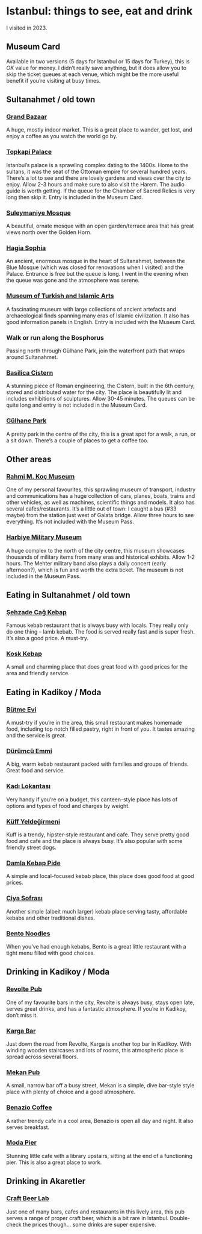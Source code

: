 # Istanbul: things to see, eat and drink

I visited in 2023.

## Museum Card

Available in two versions (5 days for Istanbul or 15 days for Turkey), this is *OK* value for money. I didn’t really save anything, but it does allow you to skip the ticket queues at each venue, which might be the more useful benefit if you’re visiting at busy times.

## Sultanahmet / old town

### <a href="https://www.google.co.uk/maps/place/Lotus+Garden+Hostel/@38.4206712,27.1424694,17.96z/data=!4m9!3m8!1s0x14bbd8f1f21c5e91:0x1283ad52275e5cf1!5m2!4m1!1i2!8m2!3d38.4204267!4d27.1434439!16s%2Fg%2F11btylp5dt" target="_blank">Grand Bazaar</a>

A huge, mostly indoor market. This is a great place to wander, get lost, and enjoy a coffee as you watch the world go by.

### <a href="https://www.google.co.uk/maps/place/Topkapi+Palace+Museum/@41.0094256,28.9773693,16z/data=!4m6!3m5!1s0x14cab9b8afa5f833:0x15aa1943c3015300!8m2!3d41.0115195!4d28.9833789!16zL20vMDFsZ2N3" target="_blank">Topkapi Palace</a>

Istanbul’s palace is a sprawling complex dating to the 1400s. Home to the sultans, it was the seat of the Ottoman empire for several hundred years. There’s a lot to see and there are lovely gardens and views over the city to enjoy. Allow 2-3 hours and make sure to also visit the Harem. The audio guide is worth getting. If the queue for the Chamber of Sacred Relics is very long then skip it. Entry is included in the Museum Card.

### <a href="https://www.google.co.uk/maps/place/Suleymaniye+Mosque/@41.016047,28.9552164,15z/data=!4m6!3m5!1s0x14cab98d3ac01031:0x8accf5042157cfed!8m2!3d41.016047!4d28.9639711!16zL20vMDJxNm1i" target="_blank">Suleymaniye Mosque</a>

A beautiful, ornate mosque with an open garden/terrace area that has great views north over the Golden Horn.

### <a href="https://www.google.co.uk/maps/place/Hagia+Sophia+Grand+Mosque/@41.008583,28.9776001,17z/data=!3m1!4b1!4m6!3m5!1s0x14cab9be92011c27:0x236e6f6f37444fae!8m2!3d41.008583!4d28.980175!16zL20vMGJyNXE?entry=ttu" target="_blank">Hagia Sophia</a>

An ancient, enormous mosque in the heart of Sultanahmet, between the Blue Mosque (which was closed for renovations when I visited) and the Palace. Entrance is free but the queue is long. I went in the evening when the queue was gone and the atmosphere was serene.

### <a href="https://www.google.co.uk/maps/place/Museum+of+Turkish+and+Islamic+Arts/@41.0062227,28.9685969,15z/data=!4m6!3m5!1s0x14cab997c77fbc9d:0xfb3d29d1ea7af194!8m2!3d41.0062236!4d28.9747201!16s%2Fm%2F026v7b0" target="_blank">Museum of Turkish and Islamic Arts</a>

A fascinating museum with large collections of ancient artefacts and archaeological finds spanning many eras of Islamic civilization. It also has good information panels in English. Entry is included with the Museum Card.

### Walk or run along the Bosphorus

Passing north through Gülhane Park, join the waterfront path that wraps around Sultanahmet.

### <a href="https://www.google.co.uk/maps/place/Basilica+Cistern/@41.0094256,28.9773693,16z/data=!4m6!3m5!1s0x14cab9bde0c66ac9:0x60c02fe1ee6d8471!8m2!3d41.008384!4d28.977878!16zL20vMDR4MTg4" target="_blank">Basilica Cistern</a>

A stunning piece of Roman engineering, the Cistern, built in the 6th century, stored and distributed water for the city. The place is beautifully lit and includes exhibitions of sculptures. Allow 30-45 minutes. The queues can be quite long and entry is not included in the Museum Card.

### <a href="https://www.google.co.uk/maps/place/G%C3%BClhane+Park/@41.0126202,28.9802537,17z/data=!4m6!3m5!1s0x14cab9c735bcda2b:0x65e6a6edfa646cb!8m2!3d41.0133079!4d28.9815101!16s%2Fm%2F02q19hs" target="_blank">Gülhane Park</a>

A pretty park in the centre of the city, this is a great spot for a walk, a run, or a sit down. There’s a couple of places to get a coffee too.

## Other areas

### <a href="https://www.google.co.uk/maps/place/Rahmi+M.+Ko%C3%A7+Museum/@41.0436716,28.9331577,15.75z/data=!4m6!3m5!1s0x14cab0abafe5d4c1:0x44361327b10bbc5e!8m2!3d41.0425386!4d28.9491836!16zL20vMDg0anps?entry=ttu" target="_blank">Rahmi M. Koç Museum</a>

One of my personal favourites, this sprawling museum of transport, industry and communications has a huge collection of cars, planes, boats, trains and other vehicles, as well as machines, scientific things and models. It also has several cafes/restaurants. It’s a little out of town: I caught a bus (#33 maybe) from the station just west of Galata bridge. Allow three hours to see everything. It’s not included with the Museum Pass.

### <a href="https://www.google.co.uk/maps/place/Harbiye+Military+Museum+and+Cultural+Site+Command/@41.042597,28.968647,14z/data=!4m6!3m5!1s0x14cab70d7d3a7ec9:0x9a786bc365e36281!8m2!3d41.0481642!4d28.9878852!16zL20vMDhnd2h4?entry=ttu" target="_blank">Harbiye Military Museum</a>

A huge complex to the north of the city centre, this museum showcases thousands of military items from many eras and historical exhibits. Allow 1-2 hours. The Mehter military band also plays a daily concert (early afternoon?), which is fun and worth the extra ticket. The museum is not included in the Museum Pass.

## Eating in Sultanahmet / old town

### <a href="https://www.google.co.uk/maps/place/%C5%9Eehzade+Ca%C4%9F+Kebap/@41.0127414,28.9769943,17.17z/data=!3m1!5s0x14cab9eab2ec8fc7:0xa0036f1b525a9d97!4m6!3m5!1s0x14cab9957a8076bf:0x3a3126ac9d5344f7!8m2!3d41.0139781!4d28.9752568!16s%2Fg%2F1wf4qrt4" target="_blank">Şehzade Cağ Kebap</a>

Famous kebab restaurant that is always busy with locals. They really only do one thing – lamb kebab. The food is served really fast and is super fresh. It’s also a good price. A must-try.

### <a href="https://www.google.co.uk/maps/place/Kosk+Kebap+Durum+Evi/@41.0104416,28.9734716,16z/data=!4m6!3m5!1s0x14cab9be36eba2c7:0x4b161668ea7a681b!8m2!3d41.0104416!4d28.9771525!16s%2Fg%2F1trry135" target="_blank">Kosk Kebap</a>

A small and charming place that does great food with good prices for the area and friendly service.

## Eating in Kadikoy / Moda

### <a href="https://www.google.co.uk/maps/place/B%C3%BCtme+Evi/@40.9878524,29.0200729,16z/data=!4m6!3m5!1s0x14cab867136bcaaf:0x6a7b89e4f21ba3c5!8m2!3d40.9878524!4d29.0244503!16s%2Fg%2F11clyszn1f" target="_blank">Bütme Evi</a>

A must-try if you’re in the area, this small restaurant makes homemade food, including top notch filled pastry, right in front of you. It tastes amazing and the service is great.

### <a href="https://www.google.co.uk/maps/place/D%C3%BCr%C3%BCmc%C3%BC+Emmi/@40.9917138,29.0299377,16z/data=!4m6!3m5!1s0x14cab86e24ce51e7:0x810b9078cf240116!8m2!3d40.9917138!4d29.0336186!16s%2Fg%2F1tg_0dg2" target="_blank">Dürümcü Emmi</a>

A big, warm kebab restaurant packed with families and groups of friends. Great food and service.

### <a href="https://www.google.co.uk/maps/place/Kad%C4%B1+Lokantas%C4%B1/@40.9922364,29.0284645,16.25z/data=!4m6!3m5!1s0x14cab86e95067261:0x9ece8f75cd84d228!8m2!3d40.9930068!4d29.0301202!16s%2Fg%2F1jky6t1g4" target="_blank">Kadı Lokantası</a>

Very handy if you’re on a budget, this canteen-style place has lots of options and types of food and charges by weight.

### <a href="https://www.google.co.uk/maps/place/K%C3%BCff+Yelde%C4%9Firmeni/@40.995491,29.0282282,18z/data=!4m6!3m5!1s0x14cab86c6d0e1f1f:0xa8e65a5db933b0a4!8m2!3d40.9957191!4d29.0293389!16s%2Fg%2F11cn9k2vhn" target="_blank">Küff Yeldeğirmeni</a>

Kuff is a trendy, hipster-style restaurant and cafe. They serve pretty good food and cafe and the place is always busy. It’s also popular with some friendly street dogs.

### <a href="https://www.google.co.uk/maps/place/Damla+Kebap+Pide/@40.995414,29.0280941,18z/data=!4m6!3m5!1s0x14cab86cf50c1859:0xaf0ccc2d76bcfe96!8m2!3d40.996224!4d29.0290627!16s%2Fg%2F1vk4r5d1" target="_blank">Damla Kebap Pide</a>

A simple and local-focused kebab place, this place does good food at good prices.

### <a href="https://www.google.co.uk/maps/place/%C3%87iya+Sofras%C4%B1/@40.9893196,29.0207284,16z/data=!4m6!3m5!1s0x14cab867a20b3a85:0x58aaaeb4b80c5113!8m2!3d40.9893196!4d29.0244093!16s%2Fg%2F1td6_9_v" target="_blank">Çiya Sofrası</a>

Another simple (albeit much larger) kebab place serving tasty, affordable kebabs and other traditional dishes.

### <a href="https://www.google.co.uk/maps/place/Bento+Noodles/@40.9956064,29.0281213,18.25z/data=!4m6!3m5!1s0x14cab939a026d56b:0xd0affb203d402e4b!8m2!3d40.9956093!4d29.028677!16s%2Fg%2F11jdmlb65b" target="_blank">Bento Noodles</a>

When you’ve had enough kebabs, Bento is a great little restaurant with a tight menu filled with good choices.

## Drinking in Kadikoy / Moda

### <a href="https://www.google.co.uk/maps/place/Revolte+Cafe+Pub/@40.988133,29.0266957,19z/data=!4m6!3m5!1s0x14cab8665e33d081:0x7e722d9fb3a955ff!8m2!3d40.988133!4d29.027021!16s%2Fg%2F11bych4zf0" target="_blank">Revolte Pub</a>

One of my favourite bars in the city, Revolte is always busy, stays open late, serves great drinks, and has a fantastic atmosphere. If you’re in Kadikoy, don’t miss it.

### <a href="https://www.google.co.uk/maps/place/Karga+Bar/@40.987961,29.0256437,17.75z/data=!4m6!3m5!1s0x14cab866c44c2297:0xc657eea8ab6e69a4!8m2!3d40.9866119!4d29.0265598!16s%2Fg%2F1wgfmbrn" target="_blank">Karga Bar</a>

Just down the road from Revolte, Karga is another top bar in Kadikoy. With winding wooden staircases and lots of rooms, this atmospheric place is spread across several floors.

### <a href="https://www.google.co.uk/maps/place/Mekan+Pub/@40.995079,29.0262168,16z/data=!4m6!3m5!1s0x14cab86c11db305f:0x3ea0a3630e53aeb5!8m2!3d40.995079!4d29.0293121!16s%2Fg%2F11bz0dnh4n" target="_blank">Mekan Pub</a>

A small, narrow bar off a busy street, Mekan is a simple, dive bar-style style place with plenty of choice and a good atmosphere.

### <a href="https://www.google.co.uk/maps/place/Benazio+Coffee/@40.9945952,29.0261391,17z/data=!4m6!3m5!1s0x14cab86c1266d095:0xdab37395a56b37c6!8m2!3d40.9953083!4d29.0293948!16s%2Fg%2F11cn94832r" target="_blank">Benazio Coffee</a>

A rather trendy cafe in a cool area, Benazio is open all day and night. It also serves breakfast.

### <a href="https://www.google.co.uk/maps/place/Moda+Pier/@40.9789646,29.0199164,16z/data=!4m6!3m5!1s0x14cab91ff8fc388f:0x9d8808f8802a144!8m2!3d40.9789647!4d29.0250663!16s%2Fg%2F11fn4nmqqg" target="_blank">Moda Pier</a>

Stunning little cafe with a library upstairs, sitting at the end of a functioning pier. This is also a great place to work.

## Drinking in Akaretler

### <a href="https://www.google.co.uk/maps/place/Craft+Beer+Lab/@41.0426099,29.0026549,19.17z/data=!4m6!3m5!1s0x14cab79f73cfc799:0x15ec46b99c68a8d7!8m2!3d41.0423548!4d29.0028664!16s%2Fg%2F11fxb43l45?entry=ttu" target="_blank">Craft Beer Lab</a>

Just one of many bars, cafes and restaurants in this lively area, this pub serves a range of proper craft beer, which is a bit rare in Istanbul. Double-check the prices though… some drinks are super expensive.